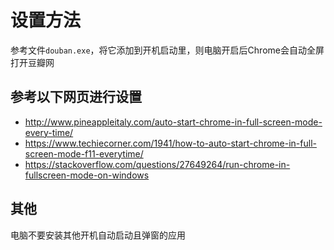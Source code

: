 # 设置方法
参考文件`douban.exe`，将它添加到开机启动里，则电脑开启后Chrome会自动全屏打开豆瓣网

## 参考以下网页进行设置
* http://www.pineappleitaly.com/auto-start-chrome-in-full-screen-mode-every-time/
* https://www.techiecorner.com/1941/how-to-auto-start-chrome-in-full-screen-mode-f11-everytime/
* https://stackoverflow.com/questions/27649264/run-chrome-in-fullscreen-mode-on-windows

## 其他
电脑不要安装其他开机自动启动且弹窗的应用
